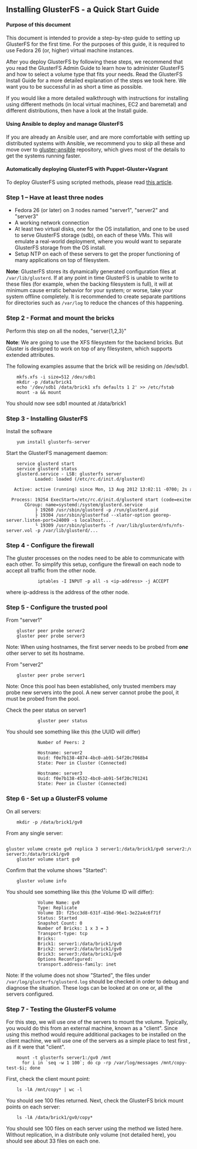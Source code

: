 Installing GlusterFS - a Quick Start Guide
-------

#### Purpose of this document

This document is intended to provide a step-by-step guide to setting up
GlusterFS for the first time. For the purposes of this guide, it is
required to use Fedora 26 (or, higher) virtual machine instances.

After you deploy GlusterFS by following these steps,
we recommend that you read the GlusterFS Admin Guide to learn how to
administer GlusterFS and how to select a volume type that fits your
needs. Read the GlusterFS Install Guide for a more detailed explanation
of the steps we took here. We want you to be successful in as short a
time as possible.

If you would like a more detailed walkthrough with instructions for
installing using different methods (in local virtual machines, EC2 and
baremetal) and different distributions, then have a look at the Install
guide.

#### Using Ansible to deploy and manage GlusterFS

If you are already an Ansible user, and are more comfortable with setting
up distributed systems with Ansible, we recommend you to skip all these and
move over to [gluster-ansible](https://github.com/gluster/gluster-ansible) repository, which gives most of the details to get the systems running faster.

#### Automatically deploying GlusterFS with Puppet-Gluster+Vagrant

To deploy GlusterFS using scripted methods, please read [this
article](https://ttboj.wordpress.com/2014/01/08/automatically-deploying-glusterfs-with-puppet-gluster-vagrant/).


### Step 1 – Have at least three nodes

-   Fedora 26 (or later) on 3 nodes named "server1", "server2" and "server3"
-   A working network connection
-   At least two virtual disks, one for the OS installation, and one to be
    used to serve GlusterFS storage (sdb), on each of these VMs. This will
    emulate a real-world deployment, where you would want to separate
    GlusterFS storage from the OS install.
-   Setup NTP on each of these servers to get the proper functioning of
    many applications on top of filesystem.


**Note**: GlusterFS stores its dynamically generated configuration files
    at `/var/lib/glusterd`. If at any point in time GlusterFS is unable to
    write to these files (for example, when the backing filesystem is full),
    it will at minimum cause erratic behavior for your system; or worse,
    take your system offline completely. It is recommended to create separate
    partitions for directories such as `/var/log` to reduce the chances of this happening.


### Step 2 - Format and mount the bricks

Perform this step on all the nodes, "server{1,2,3}"

**Note**: We are going to use the XFS filesystem for the backend bricks. But Gluster is designed to work on top of any filesystem, which supports extended attributes.

The following examples assume that the brick will be residing on /dev/sdb1.

		mkfs.xfs -i size=512 /dev/sdb1
		mkdir -p /data/brick1
		echo '/dev/sdb1 /data/brick1 xfs defaults 1 2' >> /etc/fstab
		mount -a && mount

You should now see sdb1 mounted at /data/brick1


### Step 3 - Installing GlusterFS

Install the software

		yum install glusterfs-server

Start the GlusterFS management daemon:

		service glusterd start
		service glusterd status
		glusterd.service - LSB: glusterfs server
		       Loaded: loaded (/etc/rc.d/init.d/glusterd)
		   Active: active (running) since Mon, 13 Aug 2012 13:02:11 -0700; 2s ago
		  Process: 19254 ExecStart=/etc/rc.d/init.d/glusterd start (code=exited, status=0/SUCCESS)
		   CGroup: name=systemd:/system/glusterd.service
		       ├ 19260 /usr/sbin/glusterd -p /run/glusterd.pid
		       ├ 19304 /usr/sbin/glusterfsd --xlator-option georep-server.listen-port=24009 -s localhost...
		       └ 19309 /usr/sbin/glusterfs -f /var/lib/glusterd/nfs/nfs-server.vol -p /var/lib/glusterd/...


        
### Step 4 - Configure the firewall

The gluster processes on the nodes need to be able to communicate with each other.
To simplify this setup, configure the firewall on each node to accept all traffic from the other node.

                iptables -I INPUT -p all -s <ip-address> -j ACCEPT

where ip-address is the address of the other node.


### Step 5 - Configure the trusted pool

From "server1"

		gluster peer probe server2
		gluster peer probe server3

Note: When using hostnames, the first server needs to be probed from
***one*** other server to set its hostname.

From "server2"

		gluster peer probe server1

Note: Once this pool has been established, only trusted members may
probe new servers into the pool. A new server cannot probe the pool, it
must be probed from the pool.

Check the peer status on server1

                gluster peer status

You should see something like this (the UUID will differ)

                Number of Peers: 2

                Hostname: server2
                Uuid: f0e7b138-4874-4bc0-ab91-54f20c7068b4
                State: Peer in Cluster (Connected)

                Hostname: server3
                Uuid: f0e7b138-4532-4bc0-ab91-54f20c701241
                State: Peer in Cluster (Connected)


### Step 6 - Set up a GlusterFS volume

On all servers:

		mkdir -p /data/brick1/gv0

From any single server:

		gluster volume create gv0 replica 3 server1:/data/brick1/gv0 server2:/data/brick1/gv0 server3:/data/brick1/gv0
		gluster volume start gv0

Confirm that the volume shows "Started":

		gluster volume info


You should see something like this (the Volume ID will differ):

                Volume Name: gv0
                Type: Replicate
                Volume ID: f25cc3d8-631f-41bd-96e1-3e22a4c6f71f
                Status: Started
                Snapshot Count: 0
                Number of Bricks: 1 x 3 = 3
                Transport-type: tcp
                Bricks:
                Brick1: server1:/data/brick1/gv0
                Brick2: server2:/data/brick1/gv0
                Brick3: server3:/data/brick1/gv0
                Options Reconfigured:
                transport.address-family: inet


Note: If the volume does not show "Started", the files under
`/var/log/glusterfs/glusterd.log` should be checked in order to debug and
diagnose the situation. These logs can be looked at on one or, all the
servers configured.


### Step 7 - Testing the GlusterFS volume

For this step, we will use one of the servers to mount the volume.
Typically, you would do this from an external machine, known as a
"client". Since using this method would require additional packages to
be installed on the client machine, we will use one of the servers as
a simple place to test first , as if it were that "client".

		mount -t glusterfs server1:/gv0 /mnt
		  for i in `seq -w 1 100`; do cp -rp /var/log/messages /mnt/copy-test-$i; done

First, check the client mount point:

		ls -lA /mnt/copy* | wc -l

You should see 100 files returned. Next, check the GlusterFS brick mount
points on each server:

		ls -lA /data/brick1/gv0/copy*

You should see 100 files on each server using the method we listed here.
Without replication, in a distribute only volume (not detailed here), you
should see about 33 files on each one.

